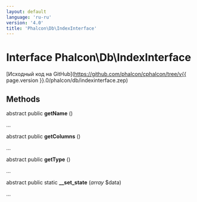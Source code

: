 ```yaml
---
layout: default
language: 'ru-ru'
version: '4.0'
title: 'Phalcon\Db\IndexInterface'
---
```


# Interface **Phalcon\Db\IndexInterface**

[Исходный код на GitHub](https://github.com/phalcon/cphalcon/tree/v{{ page.version }}.0/phalcon/db/indexinterface.zep)

## Methods

abstract public **getName** ()

...

abstract public **getColumns** ()

...

abstract public **getType** ()

...

abstract public static **__set_state** (*array* $data)

...